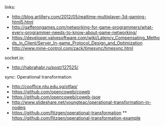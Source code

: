 
links:
* http://blog.artillery.com/2012/05/realtime-multiplayer-3d-gaming-html5.html
* http://gafferongames.com/networking-for-game-programmers/what-every-programmer-needs-to-know-about-game-networking/
* https://developer.valvesoftware.com/wiki/Latency_Compensating_Methods_in_Client/Server_In-game_Protocol_Design_and_Optimization
* http://www.mine-control.com/zack/timesync/timesync.html

socket.io:
* http://habrahabr.ru/post/127525/

sync: Operational transformation  
* http://cooffice.ntu.edu.sg/otfaq/
* https://github.com/opencoweb/coweb
* https://github.com/opencoweb/coweb-jsoe
* http://www.slideshare.net/youngteac/operational-transformation-in-nodejs
* https://github.com/fitzgen/operational-transformation
** https://github.com/fitzgen/operational-transformation-example


